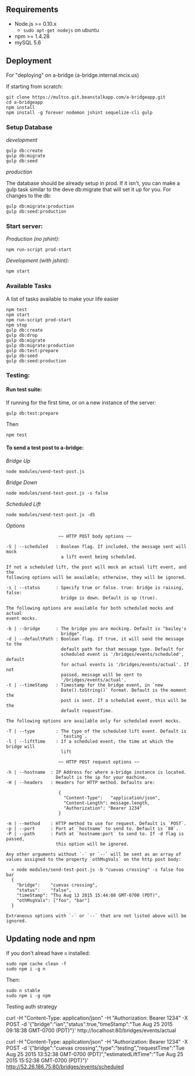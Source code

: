 ## Requirements

- Node.js >= 0.10.x
  - `sudo apt-get nodejs` on ubuntu
- npm >= 1.4.28
- mySQL 5.6

## Deployment

For "deploying" on a-bridge (a-bridge.internal.mcix.us)

If starting from scratch:

```console
git clone https://multco.git.beanstalkapp.com/a-bridgeapp.git
cd a-bridgeapp
npm install
npm install -g forever nodemon jshint sequelize-cli gulp
```

### Setup Database
*development*
```console
gulp db:create
gulp db:migrate
gulp db:seed
```

*production*

The database should be already setup in prod. If it isn't, you can make a gulp task similar to the deve db:migrate that will set it up for you.
For changes to the db:
```console
gulp db:migrate:production
gulp db:seed:production
```

### Start server:

*Production (no jshint):*
```console
npm run-script prod-start
```

*Development (with jshint):*
```console
npm start
```

### Available Tasks
A list of tasks available to make your life easier

```console
npm test
npm start
npm run-script prod-start
npm stop
gulp db:create
gulp db:drop
gulp db:migrate
gulp db:migrate:production
gulp db:test:prepare
gulp db:seed
gulp db:seed:production
```

### Testing:

#### Run test suite:

If running for the first time, or on a new instance of the server:
```console
gulp db:test:prepare
```

Then

```console
npm test
```

#### To send a test post to a-bridge:

*Bridge Up*
```console
node modules/send-test-post.js
```

*Bridge Down*
```console
node modules/send-test-post.js -s false
```

*Scheduled Lift*
```console
node modules/send-test-post.js -dS
```

*Options*
```console
                    ~~ HTTP POST body options ~~

-S | --scheduled   : Boolean flag. If included, the message sent will mock
                     a lift event being scheduled.

If not a scheduled lift, the post will mock an actual lift event, and the
following options will be available; otherwise, they will be ignored.

-s | --status      : Specify true or false. true: bridge is raising, false:
                     bridge is down. Default is up (true).

The following options are available for both scheduled mocks and actual
event mocks.

-b | --bridge      : The bridge you are mocking. Default is "bailey's
                     bridge".
-d | --defaultPath : Boolean flag. If true, it will send the message to the
                     default path for that message type. Default for
                     scheduled event is '/bridges/events/scheduled', default
                     for actual events is '/bridges/events/actual'. If not
                     passed, message will be sent to
                     '/bridges/events/actual'.
-t | --timeStamp   : Timestamp for the bridge event, in `new
                     Date().toString()` format. Default is the moment the
                     post is sent. If a scheduled event, this will be the
                     default requestTime.

The following options are available only for scheduled event mocks.

-T | --type        : The type of the scheduled lift event. Default is
                     `testing`.
-l | --liftTime    : If a scheduled event, the time at which the bridge will
                     lift

                    ~~ HTTP POST request options ~~

-h | --hostname  : IP Address for where a-bridge instance is located.
                   Default is the ip for your machine.
-H | --headers   : Headers for HTTP method. Defaults are:

                    {
                      "Content-Type":   "application/json",
                      "Content-Length": message.length,
                      "Authorization": "Bearer 1234"
                    }

-m | --method    : HTTP method to use for request. Default is `POST`.
-p | --port      : Port at `hostname` to send to. Default is `80`.
-P | --path      : Path at `hostname:port` to send to. If -d flag is passed,
                   this option will be ignored.

Any other arguments without `-` or `--` will be sent as an array of values assigned to the property `othMsgVals` on the http post body:

  > node modules/send-test-post.js -b "cuevas crossing" -s false foo bar
  {
    "bridge":    "cuevas crossing",
    "status":    "false",
    "timeStamp": "Thu Aug 13 2015 15:44:08 GMT-0700 (PDT)",
    "othMsgVals": ["foo", "bar"]
  }

Extraneous options with `-` or `--` that are not listed above will be ignored.
```

## Updating node and npm

If you don't alread have `n` installed:
```console
sudo npm cache clean -f
sudo npm i -g n
```

Then:
```console
sudo n stable
sudo npm i -g npm
```

Testing auth strategy

curl -H "Content-Type: application/json" -H "Authorization: Bearer 1234" -X POST -d '{"bridge":"ian","status":true,"timeStamp":"Tue Aug 25 2015 09:18:38 GMT-0700 (PDT)"}' http://localhost:80/bridges/events/actual

curl -H "Content-Type: application/json" -H "Authorization: Bearer 1234" -X POST -d '{"bridge":"cuevas crossing","type":"testing","requestTime":"Tue Aug 25 2015 13:52:38 GMT-0700 (PDT)","estimatedLiftTime":"Tue Aug 25 2015 15:52:38 GMT-0700 (PDT)"}' http://52.26.186.75:80/bridges/events/scheduled
